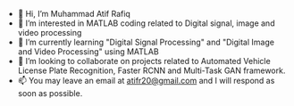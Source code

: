 - 👋 Hi, I’m Muhammad Atif Rafiq
- 👀 I’m interested in MATLAB coding related to Digital signal, image and video processing
- 🌱 I’m currently learning "Digital Signal Processing" and "Digital Image and Video Processing" using MATLAB
- 💞️ I’m looking to collaborate on projects related to Automated Vehicle License Plate Recognition, Faster RCNN and Multi-Task GAN framework.
- 📫 You may leave an email at atifr20@gmail.com and I will respond as soon as possible.

<!---
muhammad-atif-rafiq/muhammad-atif-rafiq is a ✨ special ✨ repository because its `README.md` (this file) appears on your GitHub profile.
You can click the Preview link to take a look at your changes.
--->

